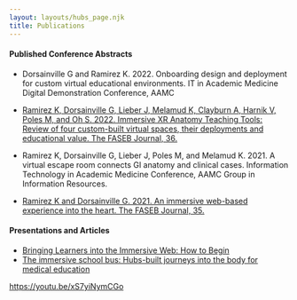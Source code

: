 ```yaml
---
layout: layouts/hubs_page.njk
title: Publications
---
```


#### Published Conference Abstracts

- Dorsainville G and Ramirez K. 2022. Onboarding design and deployment for custom virtual educational environments. IT in Academic Medicine Digital Demonstration Conference, AAMC

- [Ramirez K, Dorsainville G, Lieber J, Melamud K, Clayburn A, Harnik V, Poles M, and Oh S. 2022. Immersive XR Anatomy Teaching Tools: Review of four custom-built virtual spaces, their deployments and educational value. The FASEB Journal, 36.](https://faseb.onlinelibrary.wiley.com/doi/10.1096/fasebj.2022.36.S1.R4156)

- Ramirez K, Dorsainville G, Lieber J, Poles M, and Melamud K. 2021. A virtual escape room connects GI anatomy and clinical cases. Information Technology in Academic Medicine Conference, AAMC Group in Information Resources.

- [Ramirez K and Dorsainville G. 2021. An immersive web-based experience into the heart. The FASEB Journal, 35.](https://faseb.onlinelibrary.wiley.com/doi/abs/10.1096/fasebj.2021.35.S1.04501)




#### Presentations and Articles

 - [Bringing Learners into the Immersive Web: How to Begin](https://hubs.mozilla.com/labs/bringing-learners-into-the-immersive-web-how-to-begin/)
 - [The immersive school bus: Hubs-built journeys into the body for medical education](https://blog.mozilla.org/en/products/hubs-nyu-school-of-medicine/)

https://youtu.be/xS7yiNymCGo

